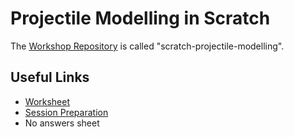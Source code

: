 # Projectile Modelling in Scratch

The [Workshop Repository](https://github.com/MVSE-Outreach/scratch-projectile-modelling) is called "scratch-projectile-modelling".

## Useful Links

* [Worksheet](Scratch-Projectile-Modelling-Worksheet.pdf)
* [Session Preparation](Session-Preparation.pdf)
* No answers sheet
